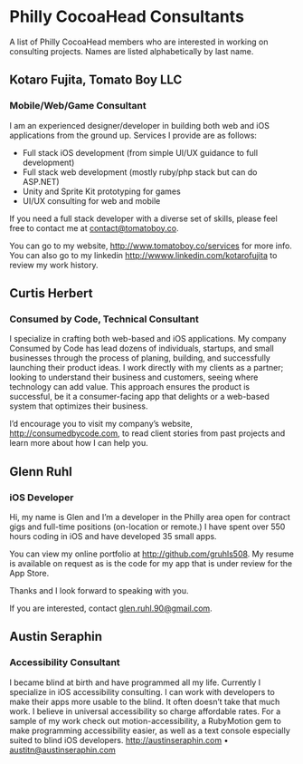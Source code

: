 # Philly CocoaHead Consultants

A list of Philly CocoaHead members who are interested in working on consulting projects. Names are listed alphabetically by last name.

## Kotaro Fujita, Tomato Boy LLC
### Mobile/Web/Game Consultant

I am an experienced designer/developer in building both web and iOS applications from the ground up. Services I provide are as follows:

* Full stack iOS development (from simple UI/UX guidance to full development)
* Full stack web development (mostly ruby/php stack but can do ASP.NET)
* Unity and Sprite Kit prototyping for games
* UI/UX consulting for web and mobile

If you need a full stack developer with a diverse set of skills, please feel free to contact me at <contact@tomatoboy.co>.

You can go to my website, <http://www.tomatoboy.co/services> for more info. You can also go to my linkedin <http://wwww.linkedin.com/kotarofujita> to review my work history.

## Curtis Herbert
### Consumed by Code, Technical Consultant

I specialize in crafting both web-based and iOS applications. My company Consumed by Code has lead dozens of individuals, startups, and small businesses through the process of planing, building, and successfully launching their product ideas. I work directly with my clients as a partner; looking to understand their business and customers, seeing where technology can add value. This approach ensures the product is successful, be it a consumer-facing app that delights or a web-based system that optimizes their business.

I’d encourage you to visit my company’s website, <http://consumedbycode.com>, to read client stories from past projects and learn more about how I can help you.

## Glenn Ruhl
### iOS Developer

Hi, my name is Glen and I’m a developer in the Philly area open for contract gigs and full-time positions (on-location or remote.) I have spent over 550 hours coding in iOS and have developed 35 small apps.

You can view my online portfolio at http://github.com/gruhls508. My resume is available on request as is the code for my app that is under review for the App Store.

Thanks and I look forward to speaking with you.

If you are interested, contact <glen.ruhl.90@gmail.com>.

## Austin Seraphin
### Accessibility Consultant

I became blind at birth and have programmed all my life. Currently I specialize in iOS accessibility consulting. I can work with developers to make their apps more usable to the blind. It often doesn’t take that much work. I believe in universal accessibility so charge affordable rates. For a sample of my work check out motion-accessibility, a RubyMotion gem to make programming accessibility easier, as well as a text console especially suited to blind iOS developers. <http://austinseraphin.com> • <austitn@austinseraphin.com>
